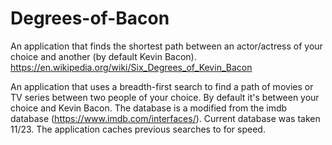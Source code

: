 # Degrees-of-Bacon
An application that finds the shortest path between an actor/actress of your choice and another (by default Kevin Bacon). https://en.wikipedia.org/wiki/Six_Degrees_of_Kevin_Bacon 

An application that uses a breadth-first search to find a path of movies or TV series between two people of your choice.  By default it's between your choice and Kevin Bacon.  The database is a modified from the imdb database (https://www.imdb.com/interfaces/).  Current database was taken 11/23.  The application caches previous searches to for speed.  
